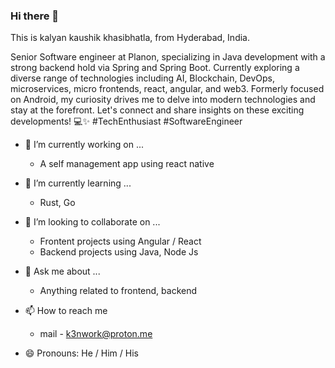 ### Hi there 👋

This is kalyan kaushik khasibhatla, from Hyderabad, India. 

Senior Software engineer at Planon, specializing in Java development with a strong backend hold via Spring and Spring Boot. Currently exploring a diverse range of technologies including AI, Blockchain, DevOps, microservices, micro frontends, react, angular, and web3. Formerly focused on Android, my curiosity drives me to delve into modern technologies and stay at the forefront. Let's connect and share insights on these exciting developments! 💻✨ #TechEnthusiast #SoftwareEngineer


- 🔭 I’m currently working on ...
    - A self management app using react native
 
- 🌱 I’m currently learning ...
    - Rust, Go
      
- 👯 I’m looking to collaborate on ...
    - Frontent projects using Angular / React
    - Backend projects using Java, Node Js
      
- 💬 Ask me about ...
    - Anything related to frontend, backend
      
- 📫 How to reach me
    - mail - k3nwork@proton.me
      
- 😄 Pronouns: He / Him / His
  
  
<!--
[![roadmap.sh](https://api.roadmap.sh/v1-badge/tall/6467a450410780a6d9b94136?variant=dark)](https://roadmap.sh)
<!--

**k3nme/k3nme** is a ✨ _special_ ✨ repository because its `README.md` (this file) appears on your GitHub profile.

Here are some ideas to get you started:

- 🔭 I’m currently working on ...
- 🌱 I’m currently learning ...
- 👯 I’m looking to collaborate on ...
- 🤔 I’m looking for help with ...
- 💬 Ask me about ...
- 📫 How to reach me: ...
- 😄 Pronouns: ...
- ⚡ Fun fact: ...
-->
